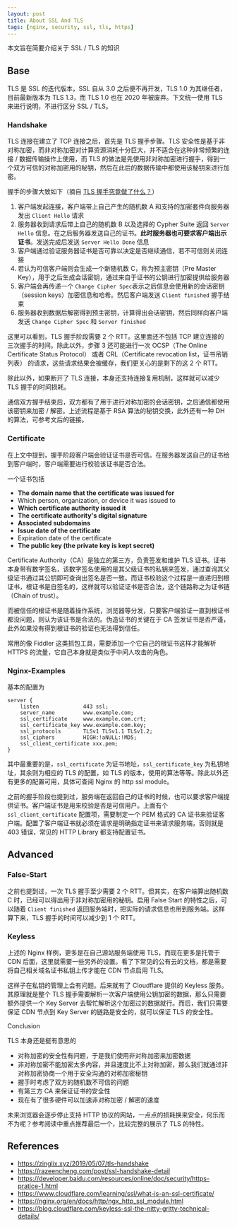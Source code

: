 ```yaml
---
layout: post
title: About SSL And TLS
tags: [nginx, security, ssl, tls, https]
---
```


本文旨在简要介绍关于 SSL / TLS 的知识

## Base

TLS 是 SSL 的迭代版本，SSL 自从 3.0 之后便不再开发，TLS 1.0 为其继任者，目前最新版本为 TLS 1.3，而 TLS 1.0 也在 2020 年被废弃。下文统一使用 TLS 来进行说明，不进行区分 SSL / TLS。

### Handshake

TLS 连接在建立了 TCP 连接之后，首先是 TLS 握手步骤。TLS 安全性是基于非对称加密，而非对称加密对计算资源消耗十分巨大，并不适合在这种非常频繁的连接 / 数据传输操作上使用，而 TLS 的做法是先使用非对称加密进行握手，得到一个双方可信的对称加密用的秘钥，然后在此后的数据传输中都使用该秘钥来进行加密。

握手的步骤大致如下（摘自 [TLS 握手究竟做了什么？](https://zinglix.xyz/2019/05/07/tls-handshake/)）

1. 客户端发起连接，客户端带上自己产生的随机数 A 和支持的加密套件向服务器发出 `Client Hello` 请求
2. 服务器收到请求后带上自己的随机数 B 以及选择的 Cypher Suite 返回 `Server Hello` 信息。在之后服务器发送自己的证书。**此时服务器也可要求客户端出示证书**。发送完成后发送 `Server Hello Done` 信息
3. 客户端通过验证服务器证书是否可靠以决定是否继续通信，若不可信则关闭连接
4. 若认为可信客户端则会生成一个新随机数 C，称为预主密钥（Pre Master Key），用于之后生成会话密钥，通过来自于证书的公钥进行加密提供给服务器
5. 客户端会再传递一个 `Change Cipher Spec`表示之后信息会使用新的会话密钥（session keys）加密信息和哈希。然后客户端发送 `Client finished` 握手结束
6. 服务器收到数据后解密得到预主密钥，计算得出会话密钥，然后同样向客户端发送 `Change Cipher Spec`  和 `Server finished`

这里可以看到，TLS 握手阶段需要 2 个 RTT。这里面还不包括 TCP 建立连接的三次握手的时间。除此以外，步骤 3 还可能进行一次 OCSP（The Online Certificate Status Protocol） 或者 CRL（Certificate revocation list，证书吊销列表） 的请求，这些请求结果会被缓存，我们更关心的是剩下的这 2 个 RTT。

除此以外，如果断开了 TLS 连接，本身还支持连接复用机制，这样就可以减少 TLS 握手的时间损耗。

通信双方握手结束后，双方都有了用于进行对称加密的会话密钥，之后通信都使用该密钥来加密 / 解密。上述流程是基于 RSA 算法的秘钥交换，此外还有一种 DH 的算法，可参考文后的链接。

### Certificate

在上文中提到，握手阶段客户端会验证证书是否可信。在服务器发送自己的证书给到客户端时，客户端需要进行校验该证书是否合法。

一个证书包括

* **The domain name that the certificate was issued for**
* Which person, organization, or device it was issued to
* **Which certificate authority issued it**
* **The certificate authority's digital signature**
* **Associated subdomains**
* **Issue date of the certificate**
* Expiration date of the certificate
* **The public key (the private key is kept secret)**

Certificate Authority（CA）是独立的第三方，负责签发和维护 TLS 证书。证书本身带有数字签名，该数字签名使用的是其父级证书的私钥来签发，通过查询其父级证书通过其公钥即可查询出签名是否一致。而证书校验这个过程是一直递归到根证书，根证书是自签名的，这样就可以验证证书是否合法，这个链路称之为证书链（Chain of trust）。

而被信任的根证书是随着操作系统，浏览器等分发，只要客户端验证一直到根证书都没问题，则认为该证书是合法的。伪造证书的关键在于 CA 签发证书是否严谨，此外如果没有得到根证书的验证也无法得到信任。

常用的像 Fiddler 这类抓包工具，需要添加一个它自己的根证书这样才能解析 HTTPS 的流量，它自己本身就是类似于中间人攻击的角色。

### Nginx-Examples

基本的配置为

```nginx
server {
    listen              443 ssl;
    server_name         www.example.com;
    ssl_certificate     www.example.com.crt;
    ssl_certificate_key www.example.com.key;
    ssl_protocols       TLSv1 TLSv1.1 TLSv1.2;
    ssl_ciphers         HIGH:!aNULL:!MD5;
    ssl_client_certificate xxx.pem;
}
```

其中最重要的是，`ssl_certificate` 为证书地址，`ssl_certificate_key` 为私钥地址，其余则为相应的 TLS 的配置，如 TLS 的版本，使用的算法等等。除此以外还有更多的配置可用，具体可查阅 Nginx 的 http ssl module。

之前的握手阶段也提到过，服务端在返回自己的证书的时候，也可以要求客户端提供证书。客户端证书是用来校验是否是可信用户。上面有个 `ssl_client_certificate` 配置项，需要制定一个 PEM 格式的 CA 证书来验证客户端。配置了客户端证书就必须在请求是明确指定证书来请求服务端，否则就是 403 错误，常见的 HTTP Library 都支持配置证书。

## Advanced

### False-Start

之前也提到过，一次 TLS 握手至少需要 2 个 RTT。但其实，在客户端算出随机数 C 时，已经可以得出用于非对称加密用的秘钥。启用 False Start 的特性之后，可以随着 `Client finished` 返回服务端时，把实际的请求信息也带到服务端。这样算下来，TLS 握手的时间可以减少到 1 个 RTT。

### Keyless

上述的 Nginx 样例，更多是在自己源站服务端使用 TLS，而现在更多是托管于 CDN 后面，这里就需要一些另外的设置。看了下常见的公有云的文档，都是需要将自己相关域名证书私钥上传才能在 CDN 节点启用 TLS。

这样子在私钥的管理上会有问题。后来就有了 Cloudflare 提供的 Keyless 服务。其原理就是整个 TLS 握手需要解析一次客户端使用公钥加密的数据，那么只需要额外提供一个 Key Server 去帮忙解析这个加密过的数据就行。而后，我们只需要保证 CDN 节点到 Key Server 的链路是安全的，就可以保证 TLS 的安全性。

Conclusion

TLS 本身还是挺有意思的

* 对称加密的安全性有问题，于是我们使用非对称加密来加密数据
* 非对称加密不能加密太多内容，并且速度比不上对称加密，那么我们就通过非对称加密协商一个用于安全沟通的对称加密秘钥
* 握手时考虑了双方的随机数不可信的问题
* 有第三方 CA 来保证证书的安全性
* 现在有了很多硬件可以加速非对称加密 / 解密的速度

未来浏览器会逐步停止支持 HTTP 协议的网站，一点点的损耗换来安全，何乐而不为呢？参考阅读中重点推荐最后一个，比较完整的展示了 TLS 的特性。

## References

* https://zinglix.xyz/2019/05/07/tls-handshake
* https://razeencheng.com/post/ssl-handshake-detail
* https://developer.baidu.com/resources/online/doc/security/https-pratice-1.html
* https://www.cloudflare.com/learning/ssl/what-is-an-ssl-certificate/
* https://nginx.org/en/docs/http/ngx_http_ssl_module.html
* https://blog.cloudflare.com/keyless-ssl-the-nitty-gritty-technical-details/
